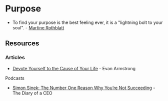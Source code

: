 # Purpose

* To find your purpose is the best feeling ever, it is a "lightning bolt to your soul". - [Martine Rothblatt](https://twitter.com/skybiome)

## Resources

### Articles

* [Devote Yourself to the Cause of Your Life](https://every.to/napkin-math/devote-yourself-to-the-cause-of-your-life) - Evan Armstrong

Podcasts

* [Simon Sinek: The Number One Reason Why You’re Not Succeeding](https://www.youtube.com/watch?v=Q-zuTZuYeCg) - The Diary of a CEO
